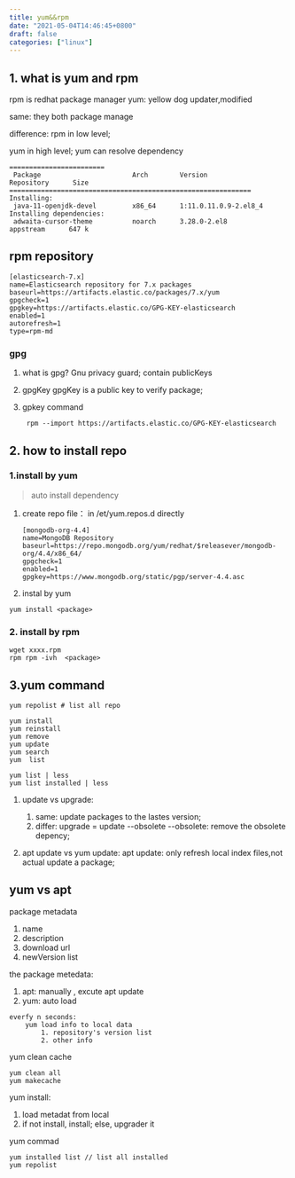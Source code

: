 ```yaml
---
title: yum&&rpm
date: "2021-05-04T14:46:45+0800"
draft: false
categories: ["linux"]
---
```

## 1. what is yum and rpm

rpm is redhat package manager
yum: yellow dog updater,modified

same:
    they both package manage

difference:
rpm in low level;

yum in high level; yum can resolve dependency

```
========================
 Package                       Arch        Version                    Repository      Size
=============================================================
Installing:
 java-11-openjdk-devel         x86_64      1:11.0.11.0.9-2.el8_4      
Installing dependencies:
 adwaita-cursor-theme          noarch      3.28.0-2.el8               appstream      647 k
```

## rpm repository

```shell
[elasticsearch-7.x]
name=Elasticsearch repository for 7.x packages
baseurl=https://artifacts.elastic.co/packages/7.x/yum
gpgcheck=1
gpgkey=https://artifacts.elastic.co/GPG-KEY-elasticsearch
enabled=1
autorefresh=1
type=rpm-md
```

### gpg

1. what is gpg?
   Gnu privacy guard; contain  publicKeys
2. gpgKey
   gpgKey  is  a public key to verify package;
3. gpkey command

   ```
    rpm --import https://artifacts.elastic.co/GPG-KEY-elasticsearch
   ```

## 2. how to install  repo

### 1.install by yum

> auto install dependency

1. create repo file：  in  /et/yum.repos.d directly

   ```shell
   [mongodb-org-4.4]
   name=MongoDB Repository
   baseurl=https://repo.mongodb.org/yum/redhat/$releasever/mongodb-org/4.4/x86_64/
   gpgcheck=1
   enabled=1
   gpgkey=https://www.mongodb.org/static/pgp/server-4.4.asc
   ```

2. instal by yum

```shell
yum install <package>
```

### 2. install by rpm

```
wget xxxx.rpm
rpm rpm -ivh  <package>
```

## 3.yum command

```shell
yum repolist # list all repo

yum install
yum reinstall
yum remove
yum update
yum search
yum  list

yum list | less
yum list installed | less
```


1. update vs upgrade:
   1. same: update packages to the lastes version;
   2. differ:  upgrade = update --obsolete
      --obsolete: remove the obsolete depency;


2. apt update vs yum update:
   apt update: only refresh local index files,not actual  update a package;


## yum vs apt 

package metadata
1. name
2. description
3. download url 
4. newVersion list



the  package metedata:
1. apt: manually , excute apt update
2. yum: auto load 
```
everfy n seconds:
	yum load info to local data
		1. repository's version list
		2. other info 
```


yum  clean cache
```
yum clean all
yum makecache
```

yum install:
1. load metadat from local 
2. if not install, install; else, upgrader it 


yum commad
```
yum installed list // list all installed 
yum repolist 
```
